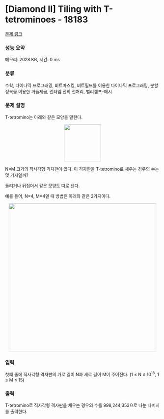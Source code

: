# [Diamond II] Tiling with T-tetrominoes - 18183 

[문제 링크](https://www.acmicpc.net/problem/18183) 

### 성능 요약

메모리: 2028 KB, 시간: 0 ms

### 분류

수학, 다이나믹 프로그래밍, 비트마스킹, 비트필드를 이용한 다이나믹 프로그래밍, 분할 정복을 이용한 거듭제곱, 런타임 전의 전처리, 벌리캠프–매시

### 문제 설명

<p>T-tetromino는 아래와 같은 모양을 말한다.</p>

<p style="text-align: center;"><img alt="" src="" width="120"></p>

<p>N×M 크기의 직사각형 격자판이 있다. 이 격자판을 T-tetromino로 채우는 경우의 수는 몇 가지일까?</p>

<p>돌리거나 뒤집어서 같은 모양도 따로 센다.</p>

<p>예를 들어, N=4, M=4일 때 방법은 아래와 같은 2가지이다.</p>

<p style="text-align: center;"><img alt="" src="" width="480"></p>

### 입력 

 <p>첫째 줄에 직사각형 격자판의 가로 길이 N과 세로 길이 M이 주어진다. (1 ≤ N ≤ 10<sup>18</sup>​​​​, 1 ≤ M ≤ 15)</p>

### 출력 

 <p>T-tetromino로 직사각형 격자판을 채우는 경우의 수를 998,244,353으로 나눈 나머지를 출력한다.</p>

